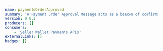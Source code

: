 ```yaml
---
name: paymentsOrderApproved
summary: 'A Payment Order Approval Message acts as a beacon of confirmation in the financial and e-commerce landscapes. It joyfully informs customers that their transaction attempt has been successful. This message encapsulates key data such as the order ID, transaction date, merchant details, and the total amount approved. By delivering this assurance, businesses foster a sense of trust and positive reinforcement with their clientele, encouraging future transactions. In its essence, this message not only acknowledges successful financial interactions but also strengthens the bond between businesses and their valued customers.'
version: 0.0.1
producers: []
consumers:
    - 'Seller Wallet Payments APIs'
externalLinks: []
badges: []
---
```



<NodeGraph />

<Schema />

